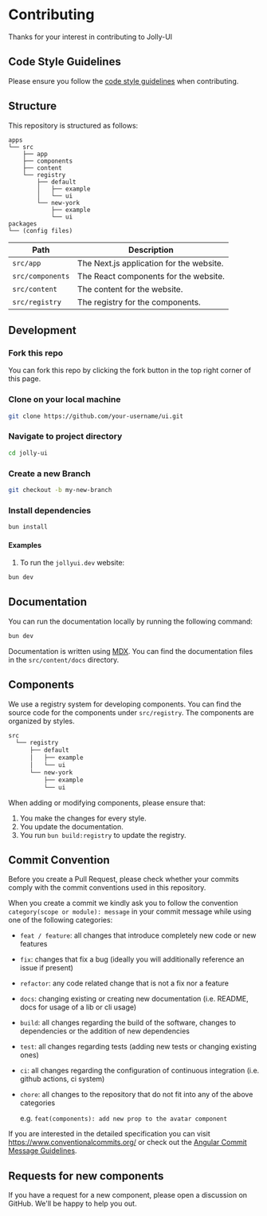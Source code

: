 # Contributing

Thanks for your interest in contributing to Jolly-UI

## Code Style Guidelines

Please ensure you follow the [code style guidelines](./CODE-STYLE.md) when contributing.

## Structure

This repository is structured as follows:

```
apps
└── src
    ├── app
    ├── components
    ├── content
    └── registry
        ├── default
        │   ├── example
        │   └── ui
        └── new-york
            ├── example
            └── ui
packages
└── (config files)
```

| Path             | Description                              |
| ---------------- | ---------------------------------------- |
| `src/app`        | The Next.js application for the website. |
| `src/components` | The React components for the website.    |
| `src/content`    | The content for the website.             |
| `src/registry`   | The registry for the components.         |

## Development

### Fork this repo

You can fork this repo by clicking the fork button in the top right corner of this page.

### Clone on your local machine

```bash
git clone https://github.com/your-username/ui.git
```

### Navigate to project directory

```bash
cd jolly-ui
```

### Create a new Branch

```bash
git checkout -b my-new-branch
```

### Install dependencies

```bash
bun install
```

#### Examples

1. To run the `jollyui.dev` website:

```bash
bun dev
```

## Documentation

You can run the documentation locally by running the following command:

```bash
bun dev
```

Documentation is written using [MDX](https://mdxjs.com). You can find the documentation files in the `src/content/docs` directory.

## Components

We use a registry system for developing components. You can find the source code for the components under `src/registry`. The components are organized by styles.

```bash
src
  └── registry
      ├── default
      │   ├── example
      │   └── ui
      └── new-york
          ├── example
          └── ui
```

When adding or modifying components, please ensure that:

1. You make the changes for every style.
2. You update the documentation.
3. You run `bun build:registry` to update the registry.

## Commit Convention

Before you create a Pull Request, please check whether your commits comply with
the commit conventions used in this repository.

When you create a commit we kindly ask you to follow the convention
`category(scope or module): message` in your commit message while using one of
the following categories:

- `feat / feature`: all changes that introduce completely new code or new
  features
- `fix`: changes that fix a bug (ideally you will additionally reference an
  issue if present)
- `refactor`: any code related change that is not a fix nor a feature
- `docs`: changing existing or creating new documentation (i.e. README, docs for
  usage of a lib or cli usage)
- `build`: all changes regarding the build of the software, changes to
  dependencies or the addition of new dependencies
- `test`: all changes regarding tests (adding new tests or changing existing
  ones)
- `ci`: all changes regarding the configuration of continuous integration (i.e.
  github actions, ci system)
- `chore`: all changes to the repository that do not fit into any of the above
  categories

  e.g. `feat(components): add new prop to the avatar component`

If you are interested in the detailed specification you can visit
https://www.conventionalcommits.org/ or check out the
[Angular Commit Message Guidelines](https://github.com/angular/angular/blob/22b96b9/CONTRIBUTING.md#-commit-message-guidelines).

## Requests for new components

If you have a request for a new component, please open a discussion on GitHub. We'll be happy to help you out.
